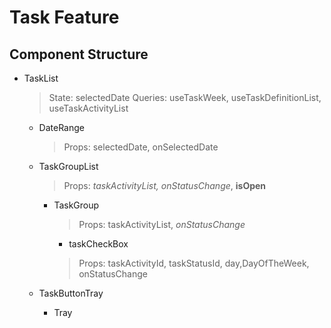 # Task Feature

## Component Structure
- TaskList
    > State: selectedDate
    > Queries: useTaskWeek, useTaskDefinitionList, useTaskActivityList
    - DateRange
        > Props: selectedDate, onSelectedDate
    - TaskGroupList
        > Props: *taskActivityList, onStatusChange*, **isOpen**

        - TaskGroup
            > Props: taskActivityList, *onStatusChange* 

            - taskCheckBox
            > Props:  taskActivityId, taskStatusId, day,DayOfTheWeek, onStatusChange
    - TaskButtonTray
        - Tray